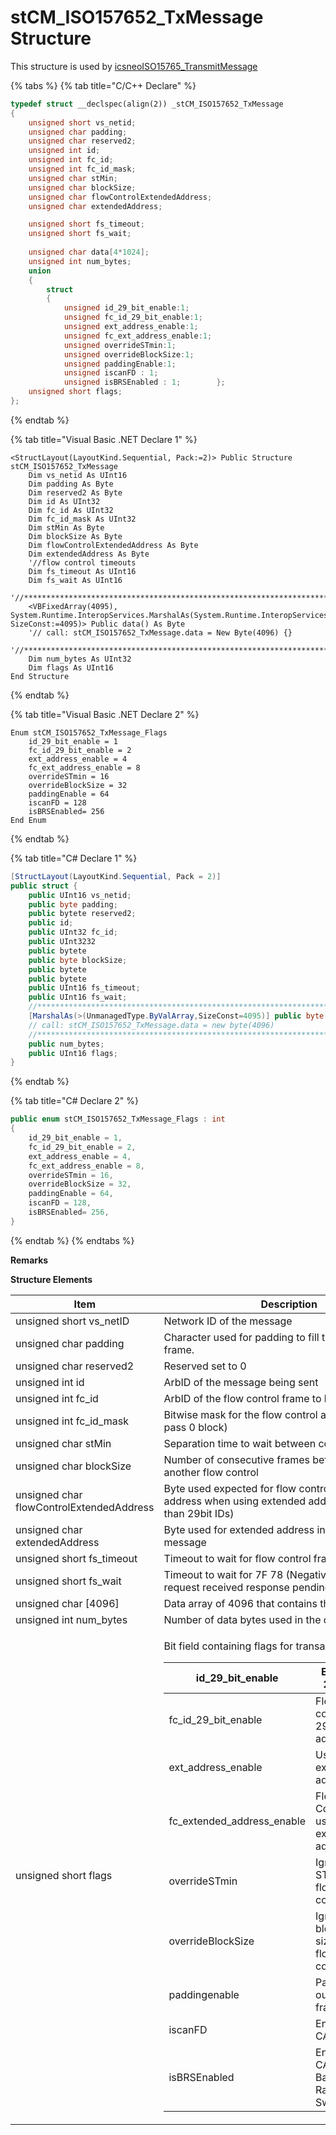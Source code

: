# stCM\_ISO157652\_TxMessage Structure

This structure is used by [icsneoISO15765\_TransmitMessage](../../message-functions-overview-intrepidcs-api/iso15765-message-functions-overview-intrepidcs-api/iso15765_transmitmessage-method-intrepidcs-api.md)

{% tabs %}
{% tab title="C/C++ Declare" %}
```cpp
typedef struct __declspec(align(2)) _stCM_ISO157652_TxMessage
{
    unsigned short vs_netid; 
    unsigned char padding; 
    unsigned char reserved2;
    unsigned int id; 
    unsigned int fc_id; 
    unsigned int fc_id_mask; 
    unsigned char stMin;
    unsigned char blockSize;
    unsigned char flowControlExtendedAddress; 
    unsigned char extendedAddress; 

    unsigned short fs_timeout; 
    unsigned short fs_wait; 
   
    unsigned char data[4*1024]; 
    unsigned int num_bytes;
    union
    { 
        struct
        {
            unsigned id_29_bit_enable:1; 
            unsigned fc_id_29_bit_enable:1; 
            unsigned ext_address_enable:1; 
            unsigned fc_ext_address_enable:1; 
            unsigned overrideSTmin:1;
            unsigned overrideBlockSize:1;
            unsigned paddingEnable:1;
            unsigned iscanFD : 1;
            unsigned isBRSEnabled : 1;        };
    unsigned short flags;
};
```
{% endtab %}

{% tab title="Visual Basic .NET Declare 1" %}
```vbnet
<StructLayout(LayoutKind.Sequential, Pack:=2)> Public Structure stCM_ISO157652_TxMessage
    Dim vs_netid As UInt16
    Dim padding As Byte
    Dim reserved2 As Byte
    Dim id As UInt32
    Dim fc_id As UInt32
    Dim fc_id_mask As UInt32
    Dim stMin As Byte
    Dim blockSize As Byte
    Dim flowControlExtendedAddress As Byte 
    Dim extendedAddress As Byte
    '//flow control timeouts
    Dim fs_timeout As UInt16
    Dim fs_wait As UInt16
    '//******************************************************************************************************************
    <VBFixedArray(4095), System.Runtime.InteropServices.MarshalAs(System.Runtime.InteropServices.UnmanagedType.ByValArray, SizeConst:=4095)> Public data() As Byte
    '// call: stCM_ISO157652_TxMessage.data = New Byte(4096) {}
    '//******************************************************************************************************************
    Dim num_bytes As UInt32
    Dim flags As UInt16
End Structure
```
{% endtab %}

{% tab title="Visual Basic .NET Declare 2" %}
```vbnet
Enum stCM_ISO157652_TxMessage_Flags
    id_29_bit_enable = 1 
    fc_id_29_bit_enable = 2 
    ext_address_enable = 4 
    fc_ext_address_enable = 8 
    overrideSTmin = 16 
    overrideBlockSize = 32 
    paddingEnable = 64 
    iscanFD = 128 
    isBRSEnabled= 256
End Enum
```
{% endtab %}

{% tab title="C# Declare 1" %}
```csharp
[StructLayout(LayoutKind.Sequential, Pack = 2)]
public struct {
    public UInt16 vs_netid;
    public byte padding;
    public bytete reserved2;
    public id;
    public UInt32 fc_id; 
    public UInt3232
    public bytete
    public byte blockSize;
    public bytete
    public bytete
    public UInt16 fs_timeout;
    public UInt16 fs_wait; 
    //******************************************************************************************************************
    [MarshalAs(>(UnmanagedType.ByValArray,SizeConst=4095)] public byte[] data;
    // call: stCM_ISO157652_TxMessage.data = new byte(4096)
    //******************************************************************************************************************
    public num_bytes;
    public UInt16 flags;
}
```
{% endtab %}

{% tab title="C# Declare 2" %}
```csharp
public enum stCM_ISO157652_TxMessage_Flags : int
{
    id_29_bit_enable = 1,
    fc_id_29_bit_enable = 2, 
    ext_address_enable = 4, 
    fc_ext_address_enable = 8, 
    overrideSTmin = 16, 
    overrideBlockSize = 32, 
    paddingEnable = 64, 
    iscanFD = 128,
    isBRSEnabled= 256,
}
```
{% endtab %}
{% endtabs %}

**Remarks**

**Structure Elements**

| Item                                     | Description                                                                                                                                                                                                                                                                                                                                                                                                                                                                                                                                                                                                                                                                                                                                                                                                                        |
| ---------------------------------------- | ---------------------------------------------------------------------------------------------------------------------------------------------------------------------------------------------------------------------------------------------------------------------------------------------------------------------------------------------------------------------------------------------------------------------------------------------------------------------------------------------------------------------------------------------------------------------------------------------------------------------------------------------------------------------------------------------------------------------------------------------------------------------------------------------------------------------------------- |
| unsigned short vs\_netID                 | Network ID of the message                                                                                                                                                                                                                                                                                                                                                                                                                                                                                                                                                                                                                                                                                                                                                                                                          |
| unsigned char padding                    | Character used for padding to fill the rest of the last frame.                                                                                                                                                                                                                                                                                                                                                                                                                                                                                                                                                                                                                                                                                                                                                                     |
| unsigned char reserved2                  | Reserved set to 0                                                                                                                                                                                                                                                                                                                                                                                                                                                                                                                                                                                                                                                                                                                                                                                                                  |
| unsigned int id                          | ArbID of the message being sent                                                                                                                                                                                                                                                                                                                                                                                                                                                                                                                                                                                                                                                                                                                                                                                                    |
| unsigned int fc\_id                      | ArbID of the flow control frame to look for                                                                                                                                                                                                                                                                                                                                                                                                                                                                                                                                                                                                                                                                                                                                                                                        |
| unsigned int fc\_id\_mask                | Bitwise mask for the flow control arbitration ID. (1 pass 0 block)                                                                                                                                                                                                                                                                                                                                                                                                                                                                                                                                                                                                                                                                                                                                                                 |
| unsigned char stMin                      | Separation time to wait between consecutive frames                                                                                                                                                                                                                                                                                                                                                                                                                                                                                                                                                                                                                                                                                                                                                                                 |
| unsigned char blockSize                  | Number of consecutive frames before expecting another flow control                                                                                                                                                                                                                                                                                                                                                                                                                                                                                                                                                                                                                                                                                                                                                                 |
| unsigned char flowControlExtendedAddress | Byte used expected for flow control extended address when using extended addressing (different than 29bit IDs)                                                                                                                                                                                                                                                                                                                                                                                                                                                                                                                                                                                                                                                                                                                     |
| unsigned char extendedAddress            | Byte used for extended address in transmitted message                                                                                                                                                                                                                                                                                                                                                                                                                                                                                                                                                                                                                                                                                                                                                                              |
| unsigned short fs\_timeout               | Timeout to wait for flow control frame                                                                                                                                                                                                                                                                                                                                                                                                                                                                                                                                                                                                                                                                                                                                                                                             |
| unsigned short fs\_wait                  | Timeout to wait for 7F 78 (Negative response of request received response pending                                                                                                                                                                                                                                                                                                                                                                                                                                                                                                                                                                                                                                                                                                                                                  |
| unsigned char \[4096]                    | Data array of 4096 that contains the data to send                                                                                                                                                                                                                                                                                                                                                                                                                                                                                                                                                                                                                                                                                                                                                                                  |
| unsigned int num\_bytes                  | Number of data bytes used in the data array                                                                                                                                                                                                                                                                                                                                                                                                                                                                                                                                                                                                                                                                                                                                                                                        |
| unsigned short flags                     | <p>Bit field containing flags for transaction</p><table><thead><tr><th>id_29_bit_enable</th><th>Enable 29 Bit</th><th>address 1</th></tr></thead><tbody><tr><td>fc_id_29_bit_enable</td><td>Flow control 29 bit address</td><td>2</td></tr><tr><td>ext_address_enable</td><td>Use extended address</td><td>4</td></tr><tr><td>fc_extended_address_enable</td><td>Flow Control use extended address</td><td>8</td></tr><tr><td>overrideSTmin</td><td>Ignore ST Min in flow control</td><td>16</td></tr><tr><td>overrideBlockSize</td><td>Ignore block size in flow control</td><td>32</td></tr><tr><td>paddingenable</td><td>Pad outgoing frames</td><td>64</td></tr><tr><td>iscanFD</td><td>Enables CAN FD</td><td>128</td></tr><tr><td>isBRSEnabled</td><td>Enables CAN FD Baud Rate Switch</td><td>256</td></tr></tbody></table> |
